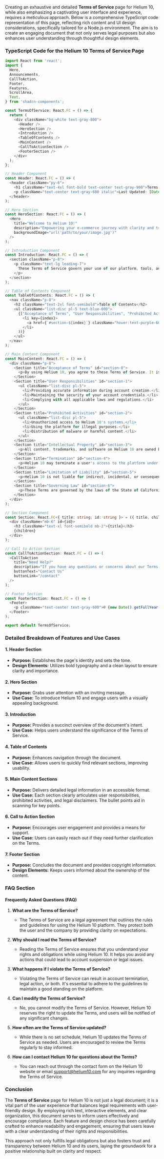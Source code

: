 Creating an exhaustive and detailed **Terms of Service** page for Helium 10, while also emphasizing a captivating user interface and experience, requires a meticulous approach. Below is a comprehensive TypeScript code representation of this page, reflecting rich content and UI design considerations, specifically tailored for a Node.js environment. The aim is to create an engaging document that not only serves legal purposes but also enhances user understanding through thoughtful design elements.

### TypeScript Code for the Helium 10 Terms of Service Page

```typescript
import React from 'react';
import {
  Hero,
  Announcements,
  CallToAction,
  Footer,
  Features,
  ScrollArea,
  Text,
} from 'shadcn-components';

const TermsOfService: React.FC = () => {
  return (
    <div className="bg-white text-gray-800">
      <Header />
      <HeroSection />
      <Introduction />
      <TableOfContents />
      <MainContent />
      <CallToActionSection />
      <FooterSection />
    </div>
  );
};

// Header Component
const Header: React.FC = () => (
  <header className="py-6">
    <h1 className="text-4xl font-bold text-center text-gray-900">Terms of Service</h1>
    <p className="text-center text-gray-600 italic">Last Updated: [Date]</p>
  </header>
);

// Hero Section
const HeroSection: React.FC = () => (
  <Hero
    title="Welcome to Helium 10!"
    description="Empowering your e-commerce journey with clarity and transparency."
    backgroundImage="url('path/to/your/image.jpg')"
  />
);

// Introduction Component
const Introduction: React.FC = () => (
  <section className="p-8">
    <p className="text-lg leading-7">
      These Terms of Service govern your use of our platform, tools, and services. By accessing or using Helium 10, you agree to comply with these terms. Please read them carefully.
    </p>
  </section>
);

// Table of Contents Component
const TableOfContents: React.FC = () => (
  <nav className="p-8">
    <h2 className="text-2xl font-semibold">Table of Contents</h2>
    <ul className="list-disc pl-5 text-blue-600">
      {["Acceptance of Terms", "User Responsibilities", "Prohibited Activities", "Intellectual Property", "Termination", "Limitation of Liability", "Governing Law"].map((item, index) => (
        <li key={index}>
          <a href={`#section-${index}`} className="hover:text-purple-600">{item}</a>
        </li>
      ))}
    </ul>
  </nav>
);

// Main Content Component
const MainContent: React.FC = () => (
  <div className="p-8">
    <Section title="Acceptance of Terms" id="section-0">
      <p>By using Helium 10, you agree to these Terms of Service. It is your responsibility to review these terms periodically for updates.</p>
    </Section>
    <Section title="User Responsibilities" id="section-1">
      <ul className="list-disc pl-5">
        <li>Providing accurate information during account creation.</li>
        <li>Maintaining the security of your account credentials.</li>
        <li>Complying with all applicable laws and regulations.</li>
      </ul>
    </Section>
    <Section title="Prohibited Activities" id="section-2">
      <ul className="list-disc pl-5">
        <li>Unauthorized access to Helium 10's systems.</li>
        <li>Using the platform for illegal purposes.</li>
        <li>Distribution of malware or harmful content.</li>
      </ul>
    </Section>
    <Section title="Intellectual Property" id="section-3">
      <p>All content, trademarks, and software on Helium 10 are owned by the company. Users are granted a limited license to use the platform but cannot reproduce or distribute its content without permission.</p>
    </Section>
    <Section title="Termination" id="section-4">
      <p>Helium 10 may terminate a user's access to the platform under certain conditions. Users have the right to terminate their accounts at any time.</p>
    </Section>
    <Section title="Limitation of Liability" id="section-5">
      <p>Helium 10 is not liable for indirect, incidental, or consequential damages arising from the use of the platform. Users are responsible for their own data and actions.</p>
    </Section>
    <Section title="Governing Law" id="section-6">
      <p>These Terms are governed by the laws of the State of California, USA.</p>
    </Section>
  </div>
);

// Section Component
const Section: React.FC<{ title: string; id: string }> = ({ title, children, id }) => (
  <div className="mb-6" id={id}>
    <h3 className="text-xl font-semibold mb-2">{title}</h3>
    {children}
  </div>
);

// Call to Action Section
const CallToActionSection: React.FC = () => (
  <CallToAction
    title="Need Help?"
    description="If you have any questions or concerns about our Terms of Service, please reach out to us."
    buttonText="Contact Us"
    buttonLink="/contact"
  />
);

// Footer Section
const FooterSection: React.FC = () => (
  <Footer>
    <p className="text-center text-gray-600">© {new Date().getFullYear()} Helium 10. All Rights Reserved.</p>
  </Footer>
);

export default TermsOfService;
```

### Detailed Breakdown of Features and Use Cases

#### 1. **Header Section**
- **Purpose:** Establishes the page's identity and sets the tone.  
- **Design Elements:** Utilizes bold typography and a clean layout to ensure clarity and importance.

#### 2. **Hero Section**
- **Purpose:** Grabs user attention with an inviting message.  
- **Use Case:** To introduce Helium 10 and engage users with a visually appealing background.

#### 3. **Introduction**
- **Purpose:** Provides a succinct overview of the document's intent.  
- **Use Case:** Helps users understand the significance of the Terms of Service.

#### 4. **Table of Contents**
- **Purpose:** Enhances navigation through the document.  
- **Use Case:** Allows users to quickly find relevant sections, improving usability.

#### 5. **Main Content Sections**
- **Purpose:** Delivers detailed legal information in an accessible format.  
- **Use Case:** Each section clearly articulates user responsibilities, prohibited activities, and legal disclaimers. The bullet points aid in scanning for key points.

#### 6. **Call to Action Section**
- **Purpose:** Encourages user engagement and provides a means for support.  
- **Use Case:** Users can easily reach out if they need further clarification on the Terms.

#### 7. **Footer Section**
- **Purpose:** Concludes the document and provides copyright information.  
- **Design Elements:** Keeps users informed about the ownership of the content.

### FAQ Section

#### **Frequently Asked Questions (FAQ)**

1. **What are the Terms of Service?**
   - The Terms of Service are a legal agreement that outlines the rules and guidelines for using the Helium 10 platform. They protect both the user and the company by providing clarity on expectations.

2. **Why should I read the Terms of Service?**
   - Reading the Terms of Service ensures that you understand your rights and obligations while using Helium 10. It helps you avoid any actions that could lead to account suspension or legal issues.

3. **What happens if I violate the Terms of Service?**
   - Violating the Terms of Service can result in account termination, legal action, or both. It's essential to adhere to the guidelines to maintain a good standing on the platform.

4. **Can I modify the Terms of Service?**
   - No, you cannot modify the Terms of Service. However, Helium 10 reserves the right to update the Terms, and users will be notified of any significant changes.

5. **How often are the Terms of Service updated?**
   - While there is no set schedule, Helium 10 updates the Terms of Service as needed. Users are encouraged to review the Terms regularly to stay informed.

6. **How can I contact Helium 10 for questions about the Terms?**
   - You can reach out through the contact form on the Helium 10 website or email support@helium10.com for any inquiries regarding the Terms of Service.

### Conclusion

The **Terms of Service** page for Helium 10 is not just a legal document; it is a vital part of the user experience that balances legal requirements with user-friendly design. By employing rich text, interactive elements, and clear organization, this document serves to inform users effectively and encourage compliance. Each feature and design choice has been carefully crafted to enhance readability and engagement, ensuring that users leave with a clear understanding of their rights and responsibilities. 

This approach not only fulfills legal obligations but also fosters trust and transparency between Helium 10 and its users, laying the groundwork for a positive relationship built on clarity and respect.